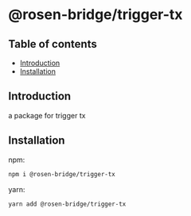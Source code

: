 # @rosen-bridge/trigger-tx

## Table of contents

- [Introduction](#introduction)
- [Installation](#installation)

## Introduction

a package for trigger tx

## Installation

npm:

```sh
npm i @rosen-bridge/trigger-tx
```

yarn:

```sh
yarn add @rosen-bridge/trigger-tx
```
